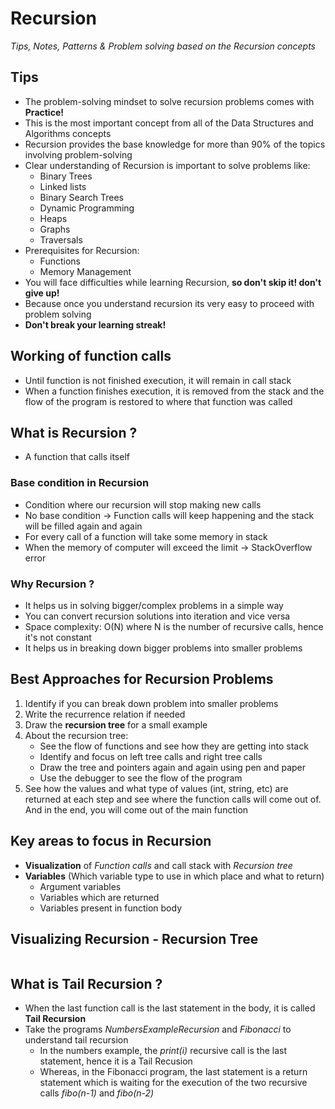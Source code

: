 # Recursion
*Tips, Notes, Patterns & Problem solving based on the Recursion concepts*

## Tips

- The problem-solving mindset to solve recursion problems comes with **Practice!**
- This is the most important concept from all of the Data Structures and Algorithms concepts
- Recursion provides the base knowledge for more than 90% of the topics involving problem-solving
- Clear understanding of Recursion is important to solve problems like:
	- Binary Trees
	- Linked lists
	- Binary Search Trees
	- Dynamic Programming
	- Heaps
	- Graphs
	- Traversals
- Prerequisites for Recursion:
	- Functions
	- Memory Management
- You will face difficulties while learning Recursion, **so don't skip it! don't give up!**
- Because once you understand recursion its very easy to proceed with problem solving 
- **Don't break your learning streak!** 

## Working of function calls

- Until function is not finished execution, it will remain in call stack
- When a function finishes execution, it is removed from the stack and the flow of the program is restored to where that function was called

## What is Recursion ?

- A function that calls itself

### Base condition in Recursion

- Condition where our recursion will stop making new calls
- No base condition -> Function calls will keep happening and the stack will be filled again and again
- For every call of a function will take some memory in stack
- When the memory of computer will exceed the limit -> StackOverflow error

### Why Recursion ?

- It helps us in solving bigger/complex problems in a simple way
- You can convert recursion solutions into iteration and vice versa
- Space complexity: O(N) where N is the number of recursive calls, hence it's not constant
- It helps us in breaking down bigger problems into smaller problems

## Best Approaches for Recursion Problems

1. Identify if you can break down problem into smaller problems
2. Write the recurrence relation if needed
3. Draw the **recursion tree** for a small example
4. About the recursion tree:
	- See the flow of functions and see how they are getting into stack
	- Identify and focus on left tree calls and right tree calls
	- Draw the tree and pointers again and again using pen and paper
	- Use the debugger to see the flow of the program
5. See how the values and what type of values (int, string, etc) are returned at each step and see where the function calls will come out of. And in the end, you will come out of the main function

## Key areas to focus in Recursion

- **Visualization** of *Function calls* and call stack with *Recursion tree*
- **Variables** (Which variable type to use in which place and what to return)
	- Argument variables
	- Variables which are returned
	- Variables present in function body

## Visualizing Recursion - Recursion Tree

<img src="" />

## What is Tail Recursion ?

- When the last function call is the last statement in the body, it is called **Tail Recursion**
- Take the programs *NumbersExampleRecursion* and *Fibonacci* to understand tail recursion
	- In the numbers example, the *print(i)* recursive call is the last statement, hence it is a Tail Recusion
	- Whereas, in the Fibonacci program, the last statement is a return statement which is waiting for the execution of the two recursive calls *fibo(n-1)* and *fibo(n-2)*


